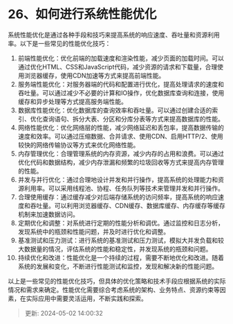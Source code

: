 # 26、如何进行系统性能优化

系统性能优化是通过各种手段和技巧来提高系统的响应速度、吞吐量和资源利用率。以下是一些常见的性能优化技巧：

1. 前端性能优化：优化前端的加载速度和渲染性能，减少页面的加载时间。可以通过优化HTML、CSS和JavaScript代码，减少资源的请求和下载量，合理使用浏览器缓存，使用CDN加速等方式来提高前端性能。
2. 服务端性能优化：对服务器端的代码和配置进行优化，提高处理请求的速度和吞吐量。可以通过减少不必要的计算和IO操作，优化数据库查询和连接，使用缓存和异步处理等方式提高服务端性能。
3. 数据库性能优化：优化数据库的查询效率和吞吐量。可以通过创建合适的索引、优化查询语句、拆分大表、分区和分库分表等方式来提高数据库的性能。
4. 网络性能优化：优化网络层的性能，减少网络延迟和丢包率，提高数据传输的速度和效率。可以通过压缩数据、合并请求、使用CDN、启用HTTP/2、使用较快的网络传输协议等方式来优化网络性能。
5. 内存管理优化：合理管理系统的内存资源，减少内存的占用和浪费。可以通过优化代码和数据结构，减少内存泄漏和频繁的垃圾回收等方式来提高内存管理的性能。
6. 并发与并行优化：通过合理地设计并发和并行操作，提高系统的处理能力和资源利用率。可以采用线程池、协程、任务队列等技术来管理并发和并行操作。
7. 合理使用缓存：通过缓存减少对后端存储系统的访问频率，提高系统的响应速度和吞吐量。可以利用浏览器缓存、CDN缓存、数据库缓存、内存缓存等缓存机制来加速数据访问。
8. 定期优化和调整：对系统进行定期的性能分析和调优。通过监控和日志分析，发现系统中的瓶颈和性能问题，并及时进行优化和调整。
9. 基准测试和压力测试：进行系统的基准测试和压力测试，模拟大并发负载和较大数据量的情况，评估系统的性能和稳定性，并发现系统的瓶颈和问题。
10. 持续优化和改进：性能优化是一个持续的过程，需要不断地优化和改进。随着系统的发展和变化，不断进行性能测试和监控，发现和解决新的性能问题。

以上是一些常见的性能优化技巧，但具体的优化策略和技术手段应根据系统的实际情况和需求来确定。性能优化需要综合考虑系统的架构、业务特点、资源约束等因素，在实际应用中需要灵活运用，不断实践和探索。

> 更新: 2024-05-02 14:00:32  
